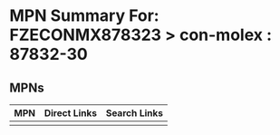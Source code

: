 



# MPN Summary For: FZECONMX878323 > con-molex : 87832-30

## MPNs
  

|MPN|Direct Links|Search Links|
| :--- | :--- | :--- |
||||
